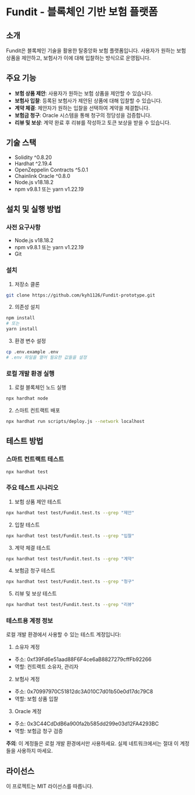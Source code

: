 # Fundit - 블록체인 기반 보험 플랫폼

## 소개
Fundit은 블록체인 기술을 활용한 탈중앙화 보험 플랫폼입니다. 사용자가 원하는 보험 상품을 제안하고, 보험사가 이에 대해 입찰하는 방식으로 운영됩니다.

## 주요 기능
- **보험 상품 제안**: 사용자가 원하는 보험 상품을 제안할 수 있습니다.
- **보험사 입찰**: 등록된 보험사가 제안된 상품에 대해 입찰할 수 있습니다.
- **계약 체결**: 제안자가 원하는 입찰을 선택하여 계약을 체결합니다.
- **보험금 청구**: Oracle 시스템을 통해 청구의 정당성을 검증합니다.
- **리뷰 및 보상**: 계약 완료 후 리뷰를 작성하고 토큰 보상을 받을 수 있습니다.

## 기술 스택
- Solidity ^0.8.20
- Hardhat ^2.19.4
- OpenZeppelin Contracts ^5.0.1
- Chainlink Oracle ^0.8.0
- Node.js v18.18.2
- npm v9.8.1 또는 yarn v1.22.19

## 설치 및 실행 방법

### 사전 요구사항
- Node.js v18.18.2
- npm v9.8.1 또는 yarn v1.22.19
- Git

### 설치
1. 저장소 클론
```bash
git clone https://github.com/kyh1126/Fundit-prototype.git
```

2. 의존성 설치
```bash
npm install
# 또는
yarn install
```

3. 환경 변수 설정
```bash
cp .env.example .env
# .env 파일을 열어 필요한 값들을 설정
```

### 로컬 개발 환경 실행

1. 로컬 블록체인 노드 실행
```bash
npx hardhat node
```

2. 스마트 컨트랙트 배포
```bash
npx hardhat run scripts/deploy.js --network localhost
```

## 테스트 방법

### 스마트 컨트랙트 테스트
```bash
npx hardhat test
```

### 주요 테스트 시나리오

1. 보험 상품 제안 테스트
```bash
npx hardhat test test/Fundit.test.ts --grep "제안"
```

2. 입찰 테스트
```bash
npx hardhat test test/Fundit.test.ts --grep "입찰"
```

3. 계약 체결 테스트
```bash
npx hardhat test test/Fundit.test.ts --grep "계약"
```

4. 보험금 청구 테스트
```bash
npx hardhat test test/Fundit.test.ts --grep "청구"
```

5. 리뷰 및 보상 테스트
```bash
npx hardhat test test/Fundit.test.ts --grep "리뷰"
```

### 테스트용 계정 정보
로컬 개발 환경에서 사용할 수 있는 테스트 계정입니다:

1. 소유자 계정
- 주소: 0xf39Fd6e51aad88F6F4ce6aB8827279cffFb92266
- 역할: 컨트랙트 소유자, 관리자

2. 보험사 계정
- 주소: 0x70997970C51812dc3A010C7d01b50e0d17dc79C8
- 역할: 보험 상품 입찰

3. Oracle 계정
- 주소: 0x3C44CdDdB6a900fa2b585dd299e03d12FA4293BC
- 역할: 보험금 청구 검증

**주의**: 이 계정들은 로컬 개발 환경에서만 사용하세요. 실제 네트워크에서는 절대 이 계정들을 사용하지 마세요.

## 라이선스
이 프로젝트는 MIT 라이선스를 따릅니다.
